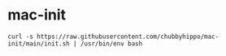 # mac-init
```
curl -s https://raw.githubusercontent.com/chubbyhippo/mac-init/main/init.sh | /usr/bin/env bash
```
